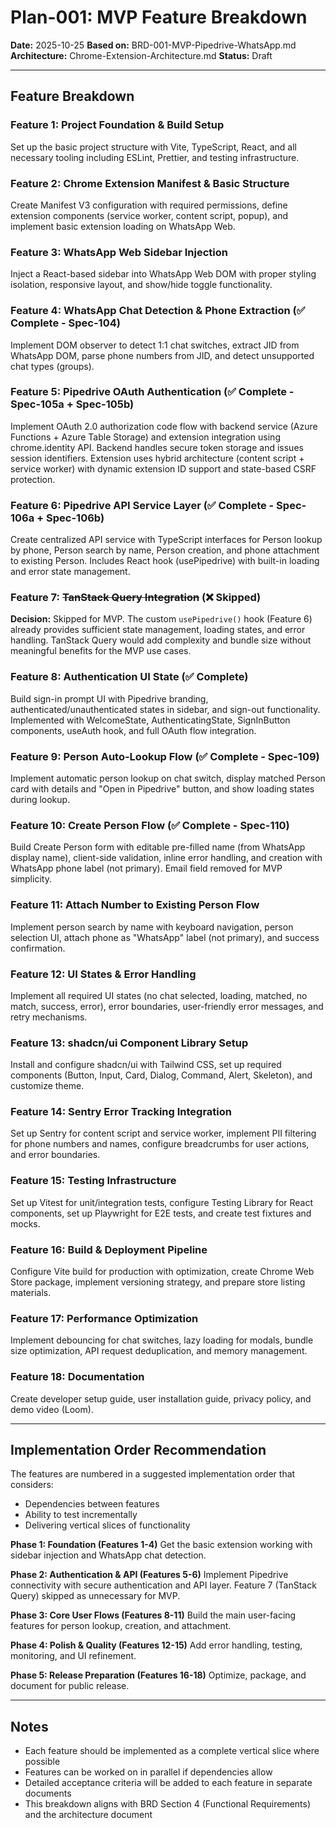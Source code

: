 # Plan-001: MVP Feature Breakdown

**Date:** 2025-10-25
**Based on:** BRD-001-MVP-Pipedrive-WhatsApp.md
**Architecture:** Chrome-Extension-Architecture.md
**Status:** Draft

---

## Feature Breakdown

### Feature 1: Project Foundation & Build Setup
Set up the basic project structure with Vite, TypeScript, React, and all necessary tooling including ESLint, Prettier, and testing infrastructure.

### Feature 2: Chrome Extension Manifest & Basic Structure
Create Manifest V3 configuration with required permissions, define extension components (service worker, content script, popup), and implement basic extension loading on WhatsApp Web.

### Feature 3: WhatsApp Web Sidebar Injection
Inject a React-based sidebar into WhatsApp Web DOM with proper styling isolation, responsive layout, and show/hide toggle functionality.

### Feature 4: WhatsApp Chat Detection & Phone Extraction (✅ Complete - Spec-104)
Implement DOM observer to detect 1:1 chat switches, extract JID from WhatsApp DOM, parse phone numbers from JID, and detect unsupported chat types (groups).

### Feature 5: Pipedrive OAuth Authentication (✅ Complete - Spec-105a + Spec-105b)
Implement OAuth 2.0 authorization code flow with backend service (Azure Functions + Azure Table Storage) and extension integration using chrome.identity API. Backend handles secure token storage and issues session identifiers. Extension uses hybrid architecture (content script + service worker) with dynamic extension ID support and state-based CSRF protection.

### Feature 6: Pipedrive API Service Layer (✅ Complete - Spec-106a + Spec-106b)
Create centralized API service with TypeScript interfaces for Person lookup by phone, Person search by name, Person creation, and phone attachment to existing Person. Includes React hook (usePipedrive) with built-in loading and error state management.

### Feature 7: ~~TanStack Query Integration~~ (❌ Skipped)
**Decision:** Skipped for MVP. The custom `usePipedrive()` hook (Feature 6) already provides sufficient state management, loading states, and error handling. TanStack Query would add complexity and bundle size without meaningful benefits for the MVP use cases.

### Feature 8: Authentication UI State (✅ Complete)
Build sign-in prompt UI with Pipedrive branding, authenticated/unauthenticated states in sidebar, and sign-out functionality. Implemented with WelcomeState, AuthenticatingState, SignInButton components, useAuth hook, and full OAuth flow integration.

### Feature 9: Person Auto-Lookup Flow (✅ Complete - Spec-109)
Implement automatic person lookup on chat switch, display matched Person card with details and "Open in Pipedrive" button, and show loading states during lookup.

### Feature 10: Create Person Flow (✅ Complete - Spec-110)
Build Create Person form with editable pre-filled name (from WhatsApp display name), client-side validation, inline error handling, and creation with WhatsApp phone label (not primary). Email field removed for MVP simplicity.

### Feature 11: Attach Number to Existing Person Flow
Implement person search by name with keyboard navigation, person selection UI, attach phone as "WhatsApp" label (not primary), and success confirmation.

### Feature 12: UI States & Error Handling
Implement all required UI states (no chat selected, loading, matched, no match, success, error), error boundaries, user-friendly error messages, and retry mechanisms.

### Feature 13: shadcn/ui Component Library Setup
Install and configure shadcn/ui with Tailwind CSS, set up required components (Button, Input, Card, Dialog, Command, Alert, Skeleton), and customize theme.

### Feature 14: Sentry Error Tracking Integration
Set up Sentry for content script and service worker, implement PII filtering for phone numbers and names, configure breadcrumbs for user actions, and error boundaries.

### Feature 15: Testing Infrastructure
Set up Vitest for unit/integration tests, configure Testing Library for React components, set up Playwright for E2E tests, and create test fixtures and mocks.

### Feature 16: Build & Deployment Pipeline
Configure Vite build for production with optimization, create Chrome Web Store package, implement versioning strategy, and prepare store listing materials.

### Feature 17: Performance Optimization
Implement debouncing for chat switches, lazy loading for modals, bundle size optimization, API request deduplication, and memory management.

### Feature 18: Documentation
Create developer setup guide, user installation guide, privacy policy, and demo video (Loom).

---

## Implementation Order Recommendation

The features are numbered in a suggested implementation order that considers:
- Dependencies between features
- Ability to test incrementally
- Delivering vertical slices of functionality

**Phase 1: Foundation (Features 1-4)**
Get the basic extension working with sidebar injection and WhatsApp chat detection.

**Phase 2: Authentication & API (Features 5-6)**
Implement Pipedrive connectivity with secure authentication and API layer. Feature 7 (TanStack Query) skipped as unnecessary for MVP.

**Phase 3: Core User Flows (Features 8-11)**
Build the main user-facing features for person lookup, creation, and attachment.

**Phase 4: Polish & Quality (Features 12-15)**
Add error handling, testing, monitoring, and UI refinement.

**Phase 5: Release Preparation (Features 16-18)**
Optimize, package, and document for public release.

---

## Notes

- Each feature should be implemented as a complete vertical slice where possible
- Features can be worked on in parallel if dependencies allow
- Detailed acceptance criteria will be added to each feature in separate documents
- This breakdown aligns with BRD Section 4 (Functional Requirements) and the architecture document
